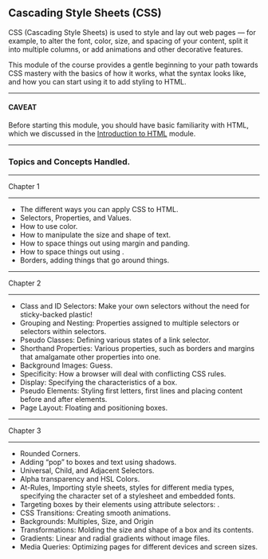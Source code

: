 ## **Cascading Style Sheets (CSS)**

CSS (Cascading Style Sheets) is used to style and lay out web pages — for example, to alter the font, color, size, and spacing of your content, split it into multiple columns, or add animations and other decorative features.

This module of the course provides a gentle beginning to your path towards CSS mastery with the basics of how it works, what the syntax looks like, and how you can start using it to add styling to HTML. 

___
#### **CAVEAT**
Before starting this module, you should have basic familiarity with HTML, which we discussed in the [Introduction to HTML](https://github.com/Lux-tech-Academy-Boot-Camp/Front-end-Software-Development-Course/tree/main/HTML)  module.

___


### **Topics and Concepts Handled.**

___

Chapter 1
___
- The different ways you can apply CSS to HTML.
- Selectors, Properties, and Values.
- How to use color.
- How to manipulate the size and shape of text.
- How to space things out using margin and panding.
- How to space things out using .
- Borders, adding things that go around things. 
___

Chapter 2
___
- Class and ID Selectors: Make your own selectors without the need for sticky-backed plastic!
- Grouping and Nesting: Properties assigned to multiple selectors or selectors within selectors.
- Pseudo Classes: Defining various states of a link selector.
- Shorthand Properties: Various properties, such as borders and margins that amalgamate other properties into one.
- Background Images: Guess.
- Specificity: How a browser will deal with conflicting CSS rules.
- Display: Specifying the characteristics of a box.
- Pseudo Elements: Styling first letters, first lines and placing content before and after elements.
- Page Layout: Floating and positioning boxes.

___
Chapter 3
___

- Rounded Corners.
- Adding “pop” to boxes and text using shadows.
- Universal, Child, and Adjacent Selectors.
- Alpha transparency and HSL Colors.
- At-Rules, Importing style sheets, styles for different media types, specifying the character set of a stylesheet and embedded fonts.
- Targeting boxes by their elements using attribute selectors: .
- CSS Transitions: Creating smooth animations.
- Backgrounds: Multiples, Size, and Origin
- Transformations: Molding the size and shape of a box and its contents.
- Gradients: Linear and radial gradients without image files.
- Media Queries: Optimizing pages for different devices and screen sizes. 

